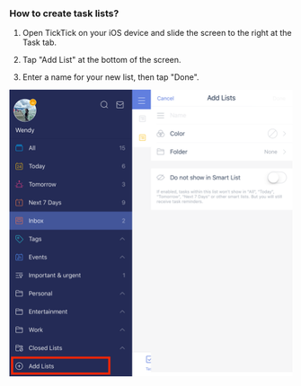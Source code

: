 ### How to create task lists?

1. Open TickTick on your iOS device and slide the screen to the right at the Task tab.

2. Tap "Add List" at the bottom of the screen.

3. Enter a name for your new list, then tap "Done".


![](ios/4.2/ios3.png)
